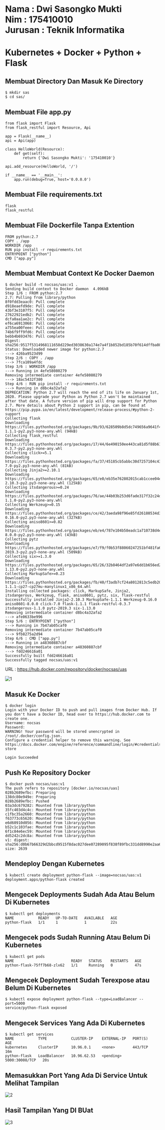 Nama : Dwi Sasongko Mukti  
Nim : 175410010  
Jurusan : Teknik Informatika  
==============

# Kubernetes + Docker + Python + Flask  
## Membuat Directory Dan Masuk Ke Directory  
    $ mkdir sas
    $ cd sas/

## Membuat File app.py  
    from flask import Flask
    from flask_restful import Resource, Api

    app = Flask(__name__)
    api = Api(app)

    class HelloWorld(Resource):
        def get(self):
            return {'Dwi Sasongko Mukti': '175410010'}

    api.add_resource(HelloWorld, '/')

    if __name__ == '__main__':
        app.run(debug=True, host='0.0.0.0')  

## Membuat File requirements.txt  
    flask  
    flask_restful  

## Membuat File Dockerfile Tanpa Extention  
    FROM python:2.7
    COPY . /app
    WORKDIR /app
    RUN pip install -r requirements.txt
    ENTRYPOINT ["python"]
    CMD ["app.py"]   

## Membuat Membuat Context Ke Docker Daemon    
    $ docker build -t nocsas/uas:v1 .
    Sending build context to Docker daemon  4.096kB
    Step 1/6 : FROM python:2.7
    2.7: Pulling from library/python
    8f0fdd3eaac0: Pull complete
    d918eaefd9de: Pull complete
    43bf3e3107f5: Pull complete
    27622921edb2: Pull complete
    dcfa0aa1ae2c: Pull complete
    ef6ca6913068: Pull complete
    a755ea00feee: Pull complete
    74b6f9ff9fd6: Pull complete
    bebb4b693476: Pull complete
    Digest: sha256:9517f5314968111658d229ed3038630a174e7a4f1b852bd185b70f614dffba08
    Status: Downloaded newer image for python:2.7
    ---> 426ba9523d99
    Step 2/6 : COPY . /app
    ---> 7fca109a4fdc
    Step 3/6 : WORKDIR /app
    ---> Running in 4efe58080279
    Removing intermediate container 4efe58080279
    ---> 18ac5432f380
    Step 4/6 : RUN pip install -r requirements.txt
    ---> Running in d8bc4a32afa2
    DEPRECATION: Python 2.7 will reach the end of its life on January 1st, 2020. Please upgrade your Python as Python 2.7 won't be maintained after that date. A future version of pip will drop support for Python 2.7. More details about Python 2 support in pip, can be found at https://pip.pypa.io/en/latest/development/release-process/#python-2-support
    Collecting flask
    Downloading https://files.pythonhosted.org/packages/9b/93/628509b8d5dc749656a9641f4caf13540e2cdec85276964ff8f43bbb1d3b/Flask-1.1.1-py2.py3-none-any.whl (94kB)
    Collecting flask_restful
    Downloading https://files.pythonhosted.org/packages/17/44/6e490150ee443ca81d5f88b61bb4bbb133d44d75b0b716ebe92489508da4/Flask_RESTful-0.3.7-py2.py3-none-any.whl
    Collecting click>=5.1
    Downloading https://files.pythonhosted.org/packages/fa/37/45185cb5abbc30d7257104c434fe0b07e5a195a6847506c074527aa599ec/Click-7.0-py2.py3-none-any.whl (81kB)
    Collecting Jinja2>=2.10.1
    Downloading https://files.pythonhosted.org/packages/65/e0/eb35e762802015cab1ccee04e8a277b03f1d8e53da3ec3106882ec42558b/Jinja2-2.10.3-py2.py3-none-any.whl (125kB)
    Collecting itsdangerous>=0.24
    Downloading https://files.pythonhosted.org/packages/76/ae/44b03b253d6fade317f32c24d100b3b35c2239807046a4c953c7b89fa49e/itsdangerous-1.1.0-py2.py3-none-any.whl
    Collecting Werkzeug>=0.15
    Downloading https://files.pythonhosted.org/packages/ce/42/3aeda98f96e85fd26180534d36570e4d18108d62ae36f87694b476b83d6f/Werkzeug-0.16.0-py2.py3-none-any.whl (327kB)
    Collecting aniso8601>=0.82
    Downloading https://files.pythonhosted.org/packages/eb/e4/787e104b58eadc1a710738d4e418d7e599e4e778e52cb8e5d5ef6ddd5833/aniso8601-8.0.0-py2.py3-none-any.whl (43kB)
    Collecting pytz
    Downloading https://files.pythonhosted.org/packages/e7/f9/f0b53f88060247251bf481fa6ea62cd0d25bf1b11a87888e53ce5b7c8ad2/pytz-2019.3-py2.py3-none-any.whl (509kB)
    Collecting six>=1.3.0
    Downloading https://files.pythonhosted.org/packages/65/26/32b8464df2a97e6dd1b656ed26b2c194606c16fe163c695a992b36c11cdf/six-1.13.0-py2.py3-none-any.whl
    Collecting MarkupSafe>=0.23
    Downloading https://files.pythonhosted.org/packages/fb/40/f3adb7cf24a8012813c5edb20329eb22d5d8e2a0ecf73d21d6b85865da11/MarkupSafe-1.1.1-cp27-cp27mu-manylinux1_x86_64.whl
    Installing collected packages: click, MarkupSafe, Jinja2, itsdangerous, Werkzeug, flask, aniso8601, pytz, six, flask-restful
    Successfully installed Jinja2-2.10.3 MarkupSafe-1.1.1 Werkzeug-0.16.0 aniso8601-8.0.0 click-7.0 flask-1.1.1 flask-restful-0.3.7 itsdangerous-1.1.0 pytz-2019.3 six-1.13.0
    Removing intermediate container d8bc4a32afa2
    ---> afe0633be996
    Step 5/6 : ENTRYPOINT ["python"]
    ---> Running in 7b47ab05caf0
    Removing intermediate container 7b47ab05caf0
    ---> 9fb8275a2d94
    Step 6/6 : CMD ["app.py"]
    ---> Running in a48360887cbf
    Removing intermediate container a48360887cbf
    ---> fdd246616a01
    Successfully built fdd246616a01
    Successfully tagged nocsas/uas:v1
URL : https://hub.docker.com/repository/docker/nocsas/uas  

![1](image/1.PNG)  

## Masuk Ke Docker  
    $ docker login
    Login with your Docker ID to push and pull images from Docker Hub. If you don't have a Docker ID, head over to https://hub.docker.com to create one.
    Username: nocsas
    Password:
    WARNING! Your password will be stored unencrypted in /root/.docker/config.json.
    Configure a credential helper to remove this warning. See
    https://docs.docker.com/engine/reference/commandline/login/#credentials-store

    Login Succeeded

## Push Ke Repository Docker  
    $ docker push nocsas/uas:v1
    The push refers to repository [docker.io/nocsas/uas]
    028b2689efbc: Preparing
    138dc80e949e: Preparing
    028b2689efbc: Pushed
    03a3dc679282: Mounted from library/python
    35fc403d4c4c: Mounted from library/python
    c1fbc35a2660: Mounted from library/python
    f63773c65620: Mounted from library/python
    e6d60910d056: Mounted from library/python
    b52c1c103fae: Mounted from library/python
    6f1c84e6ec59: Mounted from library/python
    dd5242c2dc8a: Mounted from library/python
    v1: digest: sha256:d0b67b66329d2bbcd9515f8dac027dee07289095f838f89fbc331dd8990e2aa6 size: 2639

## Mendeploy Dengan Kubernetes  
    $ kubectl create deployment python-flask --image=nocsas/uas:v1
    deployment.apps/python-flask created

## Mengecek Deployments Sudah Ada Atau Belum Di Kubernetes  
    $ kubectl get deployments
    NAME           READY   UP-TO-DATE   AVAILABLE   AGE
    python-flask   1/1     1            1           22s

## Mengecek pods Sudah Running Atau Belum Di Kubernetes  
    $ kubectl get pods
    NAME                          READY   STATUS    RESTARTS   AGE
    python-flask-75ff7b68-zlx62   1/1     Running   0          47s

## Mengecek Deployment Sudah Terexpose atau Belum Di Kubernetes  
    $ kubectl expose deployment python-flask --type=LoadBalancer --port=5000
    service/python-flask exposed

## Mengecek Services Yang Ada Di Kubernetes 
    $ kubectl get services
    NAME           TYPE           CLUSTER-IP    EXTERNAL-IP   PORT(S)          AGE
    kubernetes     ClusterIP      10.96.0.1     <none>        443/TCP          16m
    python-flask   LoadBalancer   10.96.62.53   <pending>     5000:30008/TCP   20s

## Memasukkan Port Yang Ada Di Service Untuk Melihat Tampilan 
![2](image/2.PNG)  

## Hasil Tampilan Yang DI BUat  
![3](image/3.PNG)